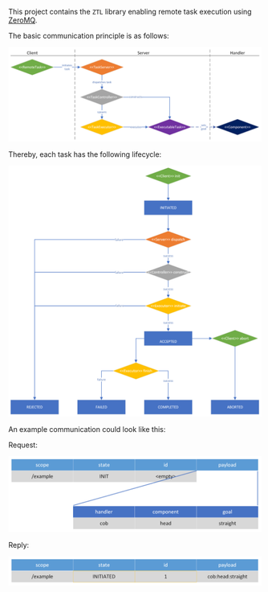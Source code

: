 This project contains the `ZTL` library enabling remote task execution using [ZeroMQ](https://zeromq.org/).

The basic communication principle is as follows:

![communication overview](res/overview.png)

Thereby, each task has the following lifecycle:

![task lifecycle](res/task%20lifecycle.png)

An example communication could look like this:

Request:

![communication overview](res/protocol.png)

Reply:

![communication overview](res/protocol%20reply.png)